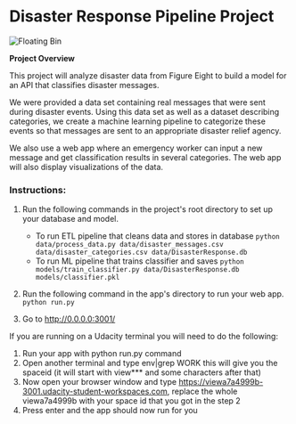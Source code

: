 # Disaster Response Pipeline Project

![Floating Bin](https://media.giphy.com/media/853jNve3ljqrYrcSOK/giphy.gif)

**Project Overview**

This project will analyze disaster data from Figure Eight to build a model for an API that classifies disaster messages.

We were provided a data set containing real messages that were sent during disaster events. Using this data set as well as a dataset describing categories, we create a machine learning pipeline to categorize these events so that messages are sent to an appropriate disaster relief agency.

We also use a web app where an emergency worker can input a new message and get classification results in several categories. The web app will also display visualizations of the data. 

### Instructions:
1. Run the following commands in the project's root directory to set up your database and model.

    - To run ETL pipeline that cleans data and stores in database
        `python data/process_data.py data/disaster_messages.csv data/disaster_categories.csv data/DisasterResponse.db`
    - To run ML pipeline that trains classifier and saves
        `python models/train_classifier.py data/DisasterResponse.db models/classifier.pkl`

2. Run the following command in the app's directory to run your web app.
    `python run.py`

3. Go to http://0.0.0.0:3001/

If you are running on a Udacity terminal you will need to do the following:

1) Run your app with python run.py command
2) Open another terminal and type env|grep WORK this will give you the spaceid (it will start with view*** and some characters after that)
3) Now open your browser window and type https://viewa7a4999b-3001.udacity-student-workspaces.com, replace the whole viewa7a4999b with your space id that you got in the step 2
4) Press enter and the app should now run for you

